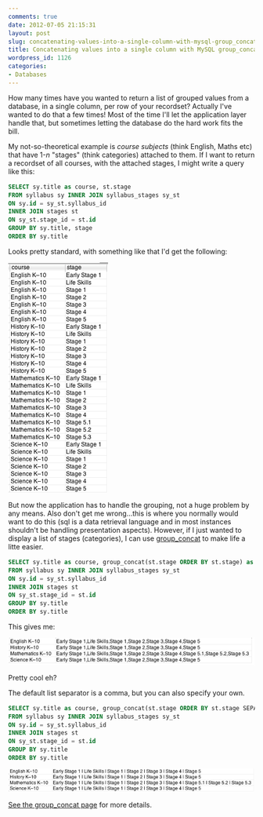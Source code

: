 ```yaml
---
comments: true
date: 2012-07-05 21:15:31
layout: post
slug: concatenating-values-into-a-single-column-with-mysql-group_concat
title: Concatenating values into a single column with MySQL group_concat
wordpress_id: 1126
categories:
- Databases
---
```


How many times have you wanted to return a list of grouped values from a database, in a single column, per row of your recordset? Actually I've wanted to do that a few times! Most of the time I'll let the application layer handle that, but sometimes letting the database do the hard work fits the bill.

My not-so-theoretical example is _course subjects_ (think English, Maths etc) that have 1-_n_ "stages" (think categories) attached to them. If I want to return a recordset of all courses, with the attached stages, I might write a query like this:

``` sql
SELECT sy.title as course, st.stage
FROM syllabus sy INNER JOIN syllabus_stages sy_st
ON sy.id = sy_st.syllabus_id
INNER JOIN stages st
ON sy_st.stage_id = st.id
GROUP BY sy.title, stage
ORDER BY sy.title
```

Looks pretty standard, with something like that I'd get the following:

![](/images/uploads/2012/07/Screen-shot-2012-07-06-at-6.50.45-AM.png)

But now the application has to handle the grouping, not a huge problem by any means. Also don't get me wrong...this is where you normally would want to do this (sql is a data retrieval language and in most instances shouldn't be handling presentation aspects). However, if I just wanted to display a list of stages (categories), I can use [group_concat](http://dev.mysql.com/doc/refman/5.0/en/group-by-functions.html#function_group-concat) to make life a litte easier.

``` sql
SELECT sy.title as course, group_concat(st.stage ORDER BY st.stage) as stage
FROM syllabus sy INNER JOIN syllabus_stages sy_st
ON sy.id = sy_st.syllabus_id
INNER JOIN stages st
ON sy_st.stage_id = st.id
GROUP BY sy.title
ORDER BY sy.title
```

This gives me:

![](/images/uploads/2012/07/Screen-shot-2012-07-06-at-6.53.14-AM.png)

Pretty cool eh?

The default list separator is a comma, but you can also specify your own.

``` sql
SELECT sy.title as course, group_concat(st.stage ORDER BY st.stage SEPARATOR ' | ') as stage
FROM syllabus sy INNER JOIN syllabus_stages sy_st
ON sy.id = sy_st.syllabus_id
INNER JOIN stages st
ON sy_st.stage_id = st.id
GROUP BY sy.title
ORDER BY sy.title
```

![](/images/uploads/2012/07/Screen-shot-2012-07-06-at-7.12.02-AM.png)

[See the group_concat page](http://dev.mysql.com/doc/refman/5.0/en/group-by-functions.html#function_group-concat) for more details.
